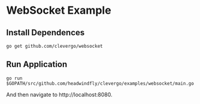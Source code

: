 # WebSocket Example

## Install Dependences
```
go get github.com/clevergo/websocket
```

## Run Application
```
go run $GOPATH/src/github.com/headwindfly/clevergo/examples/websocket/main.go
```

And then navigate to http://localhost:8080.